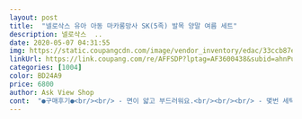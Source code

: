 ```yaml
---
layout: post 
title:  "넬로삭스 유아 아동 마카롱망사 SK(5족) 발목 양말 여름 세트" 
description: 넬로삭스  ..
date: 2020-05-07 04:31:55 
img: https://static.coupangcdn.com/image/vendor_inventory/edac/33ccb87e2a60df420893a6beee3a0189fcc19cf95b252d1a779a5d7ec1ae.jpg 
linkUrl: https://link.coupang.com/re/AFFSDP?lptag=AF3600438&subid=ahnPublicAsk&pageKey=222180533&itemId=695672276&vendorItemId=4778301847&traceid=V0-113-edd2ea2cf3a0b633 
categories: [1004] 
color: BD24A9 
price: 6800 
author: Ask View Shop 
cont:  "●구매후기●<br/><br/> - 면이 얇고 부드러워요.<br/><br/><br/> - 몇번 세탁한 양말에서 작게 보풀이 생겨요<br/>2호사이즈 아주 적절하게 잘 맞습니다~<br/>7개월 아가입니다.<br/><br/>■ 단점<br/>■ 장점<br/>그래서인지 줄어들지않고 예쁘게 잘 신기고있습니다.<br/><br/>까슬거리지않아서 아기피부에도 나쁘지않을것같아요~<br/>너무 큰것보다는 딱 맞는게 예쁠거 같아서 발길이에맞춰 주문했더니 딱 좋네요.<br/><br/>발길이 11cm넘기고 12cm를 향해 달려가는<br/>세탁후에 건조기는 돌리지 않았구요<br/>아기 여름양말로 구입했어요~.<br/><br/>아기가 아직 어려서 신발 신을 일도 거의없고해서<br/>아마도 내년 여름엔 못신기겠지만 올여름 아주 열심히 잘 신기면되겠죠^^<br/>우리아기가 신기기에는 좀컸는데요.<br/> 더러워서 삶으니 줄어서 맞네요.<br/>~^^<br/>전에  사둔 다른 아기양말이 점점 빨수록 크기가 줄고해서 이번에는 한호수 높혀서 구입했는데요.<br/>.<br/> 단색이라 깔끔하고 무난한 색상들이라 다 유용하게 잘신길듯 합니다.<br/><br/>제일 중요한건  사이즈였는데 혹시 또 크면 어쩌나 싶었는데 1호보다는 살짝 커보이긴 했지만 세탁한번 했더니 조금 줄긴 했지만 넘크지도 작지도 않게 잘 맞았습니다.<br/>~<br/>촉감도 부드러워요.<br/><br/><br/> - 면이 얇고 부드러워요.<br/><br/><br/> - 몇번 세탁한 양말에서 작게 보풀이 생겨요<br/>2호사이즈 아주 적절하게 잘 맞습니다~<br/>7개월 아가입니다.<br/><br/>■ 단점<br/>■ 장점<br/>그래서인지 줄어들지않고 예쁘게 잘 신기고있습니다.<br/><br/>까슬거리지않아서 아기피부에도 나쁘지않을것같아요~<br/>너무 큰것보다는 딱 맞는게 예쁠거 같아서 발길이에맞춰 주문했더니 딱 좋네요.<br/><br/>발길이 11cm넘기고 12cm를 향해 달려가는<br/>세탁후에 건조기는 돌리지 않았구요<br/>아기 여름양말로 구입했어요~.<br/><br/>아기가 아직 어려서 신발 신을 일도 거의없고해서<br/>아마도 내년 여름엔 못신기겠지만 올여름 아주 열심히 잘 신기면되겠죠^^<br/>우리아기가 신기기에는 좀컸는데요.<br/> 더러워서 삶으니 줄어서 맞네요.<br/>~^^<br/>전에  사둔 다른 아기양말이 점점 빨수록 크기가 줄고해서 이번에는 한호수 높혀서 구입했는데요.<br/>.<br/> 단색이라 깔끔하고 무난한 색상들이라 다 유용하게 잘신길듯 합니다.<br/><br/>제일 중요한건  사이즈였는데 혹시 또 크면 어쩌나 싶었는데 1호보다는 살짝 커보이긴 했지만 세탁한번 했더니 조금 줄긴 했지만 넘크지도 작지도 않게 잘 맞았습니다.<br/>~<br/>촉감도 부드러워요.<br/><br/>" 
---
```

